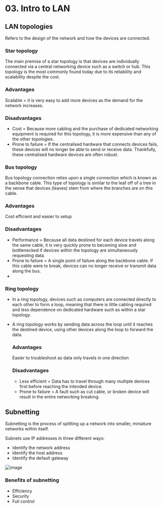 # 03. Intro to LAN

## LAN topologies
Refers to the design of the network and how the devices are connected.

### Star topology
The main premise of a star topology is that devices are individually connected via a central networking device such as a switch or hub. This topology is the most commonly found today due to its reliability and scalability despite the cost.

  ### Advantages
  Scalable = it is very easy to add more devices as the demand for the network increases.

  ### Disadvantages
  - Cost = Because more cabling and the purchase of dedicated networking equipment is required for this topology, it is more expensive than any of the other topologies.
  - Prone to failure = If the centralised hardware that connects devices fails, these devices will no longer be able to send or receive data. Thankfully, these centralised hardware devices are often robust.

### Bus topology
Bus topology connection relies upon a single connection which is known as a backbone cable. This type of topology is similar to the leaf off of a tree in the sense that devices (leaves) stem from where the branches are on this cable.

  ### Advantages
  Cost efficient and easier to setup

  ### Disadvantages
  - Performance = Because all data destined for each device travels along the same cable, it is very quickly prone to becoming slow and bottlenecked if devices within the topology are simultaneously requesting data.
  - Prone to failure = A single point of failure along the backbone cable. If this cable were to break, devices can no longer receive or transmit data along the bus.
  - 
### Ring topology
- In a ring topology, devices such as computers are connected directly to each other to form a loop, meaning that there is little cabling required and less dependence on dedicated hardware such as within a star topology.
- A ring topology works by sending data across the loop until it reaches the destined device, using other devices along the loop to forward the data.

  ### Advantages
  Easier to troubleshoot as data only travels in one direction

  ### Disadvantages
  -  Less efficient =  Data has to travel through many multiple devices first before reaching the intended device.
  - Prone to failure =  A fault such as cut cable, or broken device will result in the entire networking breaking.

## Subnetting
Subnetting is the process of splitting up a network into smaller, miniature networks within itself.

Subnets use IP addresses in three different ways:
- Identify the network address
- Identify the host address
- Identify the default gateway

![image](https://github.com/Fong20/TryHackMe/assets/150316121/12b5f5d6-d929-4f03-9279-3f0d4c790d44)

### Benefits of subnetting
- Efficiency
- Security
- Full control

